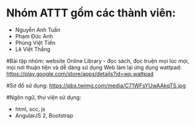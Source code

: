 # Nhóm ATTT gồm các thành viên:
  - Nguyễn Anh Tuấn
  - Phạm Đức Anh
  - Phùng Việt Tiến
  - Lê Việt Thắng
  
#Bài tập nhóm: website Online Library - đọc sách, đọc truện mọi lúc mọi, mọi nơi thuận tiện và dễ dàng sử dụng
Web làm lại ứng dụng wattpad: https://play.google.com/store/apps/details?id=wp.wattpad

#Sơ đồ sử dụng:
https://pbs.twimg.com/media/C71WFsYUwAAkqTS.jpg

#Ngôn ngữ, thư viện sử dụng:
  - html, scc, js
  - AngularJS 2, Bootstrap
